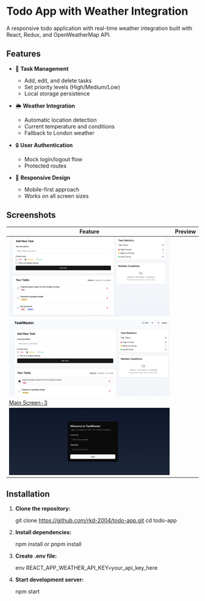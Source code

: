 # Todo App with Weather Integration
A responsive todo application with real-time weather integration built with React, Redux, and OpenWeatherMap API.

## Features

- 📝 **Task Management**
  - Add, edit, and delete tasks
  - Set priority levels (High/Medium/Low)
  - Local storage persistence

- 🌦️ **Weather Integration**
  - Automatic location detection
  - Current temperature and conditions
  - Fallback to London weather

- 🔒 **User Authentication**
  - Mock login/logout flow
  - Protected routes

- 📱 **Responsive Design**
  - Mobile-first approach
  - Works on all screen sizes

## Screenshots

| Feature | Preview |
|---------|---------|
 ![Main Screen-1](./images/ss1.png) |
![Main Screen-1](./images/ss2.png) |
[Main Screen-3](./images/ss3.png) |
 ![Login](./images/ss4.png) |

## Installation

1. **Clone the repository:**

     git clone https://github.com/rkd-2004/todo-app.git
     cd todo-app

2. **Install dependencies:**


      npm install
      or
      pnpm install

3. **Create .env file:**

      env
      REACT_APP_WEATHER_API_KEY=your_api_key_here

4. **Start development server:**

      npm start
